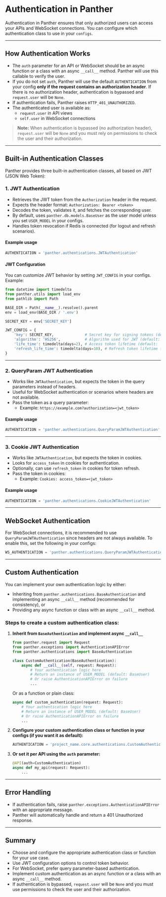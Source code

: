 # Authentication in Panther

Authentication in Panther ensures that only authorized users can access your APIs and WebSocket connections. You can configure which authentication class to use in your `configs`.

---

## How Authentication Works

- The `auth` parameter for an API or WebSocket should be an async function or a class with an async `__call__` method. Panther will use this callable to verify the user.
- If you do not set `auth`, Panther will use the default `AUTHENTICATION` from your config **only if the request contains an authorization header**. If there is no authorization header, authentication is bypassed and `request.user` will be `None`.
- If authentication fails, Panther raises `HTTP_401_UNAUTHORIZED`.
- The authenticated user is available as:
  - `request.user` in API views
  - `self.user` in WebSocket connections

> **Note:** When authentication is bypassed (no authorization header), `request.user` will be `None` and you must rely on permissions to check the user and their authorization.

---

## Built-in Authentication Classes

Panther provides three built-in authentication classes, all based on JWT (JSON Web Token):

### 1. JWT Authentication

- Retrieves the JWT token from the `Authorization` header in the request.
- Expects the header format: `Authorization: Bearer <token>`
- Decodes the token, validates it, and fetches the corresponding user.
- By default, uses `panther.db.models.BaseUser` as the user model unless you set `USER_MODEL` in your configs.
- Handles token revocation if Redis is connected (for logout and refresh scenarios).

#### Example usage
```python
AUTHENTICATION = 'panther.authentications.JWTAuthentication'
```

#### JWT Configuration
You can customize JWT behavior by setting `JWT_CONFIG` in your configs. Example:

```python title="core/configs.py" linenums="1"
from datetime import timedelta
from panther.utils import load_env  
from pathlib import Path

BASE_DIR = Path(__name__).resolve().parent  
env = load_env(BASE_DIR / '.env')

SECRET_KEY = env['SECRET_KEY']

JWT_CONFIG = {
    'key': SECRET_KEY,              # Secret key for signing tokens (default: `SECRET_KEY`)
    'algorithm': 'HS256',           # Algorithm used for JWT (default: `'HS256'`)
    'life_time': timedelta(days=2), # Access token lifetime (default: `timedelta(days=1)`)
    'refresh_life_time': timedelta(days=10), # Refresh token lifetime (default: `2 * life_time`)
}
```

---

### 2. QueryParam JWT Authentication

- Works like `JWTAuthentication`, but expects the token in the query parameters instead of headers.
- Useful for WebSocket authentication or scenarios where headers are not available.
- Pass the token as a query parameter:
  - Example: `https://example.com?authorization=<jwt_token>`

#### Example usage
```python
AUTHENTICATION = 'panther.authentications.QueryParamJWTAuthentication'
```

---

### 3. Cookie JWT Authentication

- Works like `JWTAuthentication`, but expects the token in cookies.
- Looks for `access_token` in cookies for authentication.
- Optionally, can use `refresh_token` in cookies for token refresh.
- Pass the token in cookies:
  - Example: `Cookies: access_token=<jwt_token>`

#### Example usage
```python
AUTHENTICATION = 'panther.authentications.CookieJWTAuthentication'
```

---

## WebSocket Authentication

For WebSocket connections, it is recommended to use `QueryParamJWTAuthentication` since headers are not always available. To enable this, set the following in your configs:

```python
WS_AUTHENTICATION = 'panther.authentications.QueryParamJWTAuthentication'
```

---

## Custom Authentication

You can implement your own authentication logic by either:
- Inheriting from `panther.authentications.BaseAuthentication` and implementing an async `__call__` method (recommended for consistency), or
- Providing any async function or class with an async `__call__` method.

### Steps to create a custom authentication class:
1. **Inherit from `BaseAuthentication` and implement async `__call__`**
   ```python
   from panther.request import Request
   from panther.exceptions import AuthenticationAPIError
   from panther.authentications import BaseAuthentication

   class CustomAuthentication(BaseAuthentication):
       async def __call__(self, request: Request):
           # Your authentication logic here
           # Return an instance of USER_MODEL (default: BaseUser)
           # Or raise AuthenticationAPIError on failure
           ...
   ```
   Or as a function or plain class:
   ```python
   async def custom_authentication(request: Request):
       # Your authentication logic here
       # Return an instance of USER_MODEL (default: BaseUser)
       # Or raise AuthenticationAPIError on failure
       ...
   ```
2. **Configure your custom authentication class or function in your configs (if you want it as default):**
   ```python
   AUTHENTICATION = 'project_name.core.authentications.CustomAuthentication'
   ```
3. **Or set it per API using the `auth` parameter:**
   ```python
   @API(auth=CustomAuthentication)
   async def my_api(request: Request):
       ...
   ```

---

## Error Handling
- If authentication fails, raise `panther.exceptions.AuthenticationAPIError` with an appropriate message.
- Panther will automatically handle and return a 401 Unauthorized response.

---

## Summary
- Choose and configure the appropriate authentication class or function for your use case.
- Use JWT configuration options to control token behavior.
- For WebSocket, prefer query parameter-based authentication.
- Implement custom authentication as an async function or a class with an async `__call__` method.
- If authentication is bypassed, `request.user` will be `None` and you must use permissions to check the user and their authorization.
